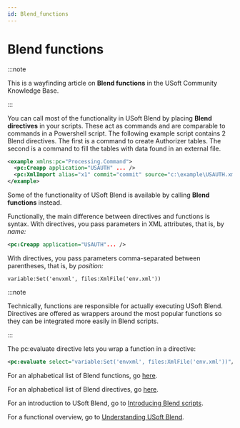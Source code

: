 ```yaml
---
id: Blend_functions
---
```


# Blend functions




:::note

This is a wayfinding article on **Blend functions** in the USoft Community Knowledge Base.

:::

You can call most of the functionality in USoft Blend by placing **Blend directives** in your scripts. These act as commands and are comparable to commands in a Powershell script. The following example script contains 2 Blend directives. The first is a command to create Authorizer tables. The second is a command to fill the tables with data found in an external file.

```xml
<example xmlns:pc="Processing.Command">
  <pc:Creapp application="USAUTH" ... />
  <pc:XmlImport alias="x1" commit="commit" source="c:\example\USAUTH.xml"/>
</example>
```

Some of the functionality of USoft Blend is available by calling **Blend functions** instead.

Functionally, the main difference between directives and functions is syntax. With directives, you pass parameters in XML attributes, that is, by *name:*

```xml
<pc:Creapp application="USAUTH"... />
```

With directives, you pass parameters comma-separated between parentheses, that is, by *position:*

```
variable:Set('envxml', files:XmlFile('env.xml'))
```


:::note

Technically, functions are responsible for actually executing USoft Blend. Directives are offered as wrappers around the most popular functions so they can be integrated more easily in Blend scripts.

:::

The pc:evaluate directive lets you wrap a function in a directive:

```xml
<pc:evaluate select="variable:Set('envxml', files:XmlFile('env.xml'))"/>
```

For an alphabetical list of Blend functions, go [here](/docs/Repositories/Blend_functions).

For an alphabetical list of Blend directives, go [here](/docs/Repositories/Blend_directives).

For an introduction to USoft Blend, go to [Introducing Blend scripts](/docs/Repositories/Blend_scripts_for_repository_management/Introducing_Blend_scripts.md).

For a functional overview, go to [Understanding USoft Blend](/docs/Repositories/Blend_scripts_for_repository_management/Understanding_USoft_Blend.md).